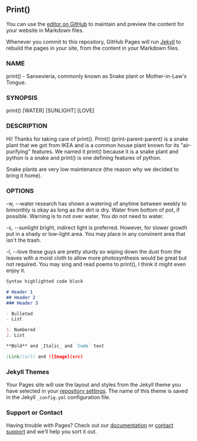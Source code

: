 ## Print()

You can use the [editor on GitHub](https://github.com/tsaelinh/tsaelinh.github.io/edit/main/index.md) to maintain and preview the content for your website in Markdown files.

Whenever you commit to this repository, GitHub Pages will run [Jekyll](https://jekyllrb.com/) to rebuild the pages in your site, from the content in your Markdown files.

### NAME

print() - Sansevieria, commonly known as Snake plant or Mother-in-Law's Tongue.

### SYNOPSIS

print() [WATER] [SUNLIGHT] [LOVE]

### DESCRIPTION

Hi! Thanks for taking care of print(). Print() (print-parent-parent) is a snake plant that we got from IKEA and is a common house plant known for its "air-purifying" features. We named it print() because it is a snake plant and python is a snake and print() is one defining features of python.

Snake plants are very low maintenance (the reason why we decided to bring it home). 

### OPTIONS

-w, --water
  research has shown a watering of anytime between weekly to bimonthly is okay as long as the dirt is dry. Water from bottom of pot, if possible. Warning is to not over water. You do not need to water.
  
-s, --sunlight
  bright, indirect light is preferred. However, for slower growth put in a shady or low-light area. You may place in any convinent area that isn't the trash.
  
-l, --love
  these guys are pretty sturdy so wiping down the dust from the leaves with a moist cloth to allow more photosynthesis would be great but not required. You may sing and read poems to print(), I think it might even enjoy it.

```markdown
Syntax highlighted code block

# Header 1
## Header 2
### Header 3

- Bulleted
- List

1. Numbered
2. List

**Bold** and _Italic_ and `Code` text

[Link](url) and ![Image](src)
```

### Jekyll Themes

Your Pages site will use the layout and styles from the Jekyll theme you have selected in your [repository settings](https://github.com/tsaelinh/tsaelinh.github.io/settings/pages). The name of this theme is saved in the Jekyll `_config.yml` configuration file.

### Support or Contact

Having trouble with Pages? Check out our [documentation](https://docs.github.com/categories/github-pages-basics/) or [contact support](https://support.github.com/contact) and we’ll help you sort it out.
